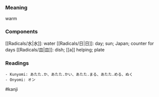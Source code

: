 ### Meaning

warm

### Components

[[Radicals/水|水]]: water [[Radicals/日|日]]: day; sun; Japan; counter for days [[Radicals/皿|皿]]: dish; [[a]] helping; plate

### Readings

```
- Kunyomi: あたた.か、あたた.かい、あたた.まる、あたた.める、ぬく
- Onyomi: オン
```

#kanji
